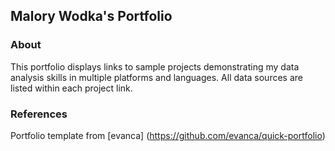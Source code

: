 ## Malory Wodka's Portfolio

### About
This portfolio displays links to sample projects demonstrating my data analysis skills in multiple platforms and languages. All data sources are listed within each project link.

### References

Portfolio template from [evanca] (https://github.com/evanca/quick-portfolio)
